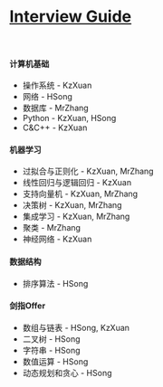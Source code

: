 # [Interview Guide](https://kzxuan.github.io/Interview/#/)

</br>

#### 计算机基础
* 操作系统 - KzXuan
* 网络 - HSong
* 数据库 - MrZhang
* Python - KzXuan, HSong
* C&C++ - KzXuan

#### 机器学习
* 过拟合与正则化 - KzXuan, MrZhang
* 线性回归与逻辑回归 - KzXuan
* 支持向量机 - KzXuan, MrZhang
* 决策树 - KzXuan, MrZhang
* 集成学习 - KzXuan, MrZhang
* 聚类 - MrZhang
* 神经网络 - KzXuan

#### 数据结构
* 排序算法 - HSong

#### 剑指Offer
* 数组与链表 - HSong, KzXuan
* 二叉树 - HSong
* 字符串 - HSong
* 数值运算 - HSong
* 动态规划和贪心 - HSong
